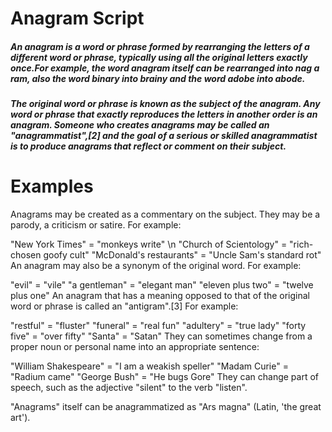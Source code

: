 # Anagram Script

##### An anagram is a word or phrase formed by rearranging the letters of a different word or phrase, typically using all the original letters exactly once.For example, the word anagram itself can be rearranged into nag a ram, also the word binary into brainy and the word adobe into abode.

##### The original word or phrase is known as the subject of the anagram. Any word or phrase that exactly reproduces the letters in another order is an anagram. Someone who creates anagrams may be called an "anagrammatist",[2] and the goal of a serious or skilled anagrammatist is to produce anagrams that reflect or comment on their subject.


# Examples
Anagrams may be created as a commentary on the subject. They may be a parody, a criticism or satire. For example:

"New York Times" = "monkeys write" \n
"Church of Scientology" = "rich-chosen goofy cult"
"McDonald's restaurants" = "Uncle Sam's standard rot"
An anagram may also be a synonym of the original word. For example:

"evil" = "vile"
"a gentleman" = "elegant man"
"eleven plus two" = "twelve plus one"
An anagram that has a meaning opposed to that of the original word or phrase is called an "antigram".[3] For example:

"restful" = "fluster"
"funeral" = "real fun"
"adultery" = "true lady"
"forty five" = "over fifty"
"Santa" = "Satan"
They can sometimes change from a proper noun or personal name into an appropriate sentence:

"William Shakespeare" = "I am a weakish speller"
"Madam Curie" = "Radium came"
"George Bush" = "He bugs Gore"
They can change part of speech, such as the adjective "silent" to the verb "listen".

"Anagrams" itself can be anagrammatized as "Ars magna" (Latin, 'the great art').
